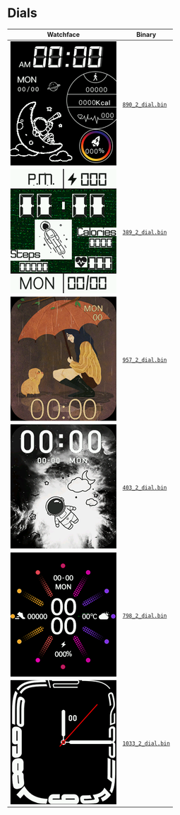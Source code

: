 # Dials 

 | Watchface | Binary |  
 | -- | -- |  
 | ![watchface](890_2_dial.png?raw=true "watchface") | [`890_2_dial.bin`](raw/main/dials/others/890_2_dial.bin) |  
 | ![watchface](389_2_dial.png?raw=true "watchface") | [`389_2_dial.bin`](raw/main/dials/others/389_2_dial.bin) |  
 | ![watchface](957_2_dial.png?raw=true "watchface") | [`957_2_dial.bin`](raw/main/dials/others/957_2_dial.bin) |  
 | ![watchface](403_2_dial.png?raw=true "watchface") | [`403_2_dial.bin`](raw/main/dials/others/403_2_dial.bin) |  
 | ![watchface](798_2_dial.png?raw=true "watchface") | [`798_2_dial.bin`](raw/main/dials/others/798_2_dial.bin) |  
 | ![watchface](1033_2_dial.png?raw=true "watchface") | [`1033_2_dial.bin`](raw/main/dials/others/1033_2_dial.bin) |  
